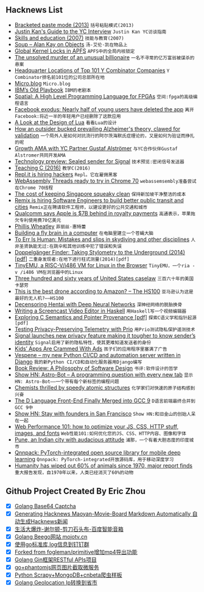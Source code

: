 ## Hacknews List


- [Bracketed paste mode (2013)](https://cirw.in/blog/bracketed-paste)  `括号粘贴模式(2013)`
- [Justin Kan&#39;s Guide to the YC Interview](https://www.atrium.co/blog/yc-interview-guide/)  `Justin Kan YC访谈指南`
- [Skills and education (2007)](http://pmarchive.com/guide_to_career_planning_part2.html)  `技能与教育(2007)`
- [Soup – Alan Kay on Objects](http://blog.fogus.me/2018/10/25/soup/)  `汤-艾伦·凯在物品上`
- [Global Kernel Locks in APFS](https://gregoryszorc.com/blog/2018/10/29/global-kernel-locks-in-apfs/)  `APFS中的全局内核锁定`
- [The unsolved murder of an unusual billionaire](https://www.bloomberg.com/features/2018-apotex-billionaire-murder/)  `一名不寻常的亿万富翁被谋杀的悬案`
- [Headquarter Locations of Top 101 Y Combinator Companies](https://merchantmachine.co.uk/yc-101/)  `Y Combinator排名前101位的公司总部所在地`
- [Micro.blog](https://micro.blog/)  `Micro.blog`
- [IBM’s Old Playbook](https://stratechery.com/2018/ibms-old-playbook/)  `IBM的老剧本`
- [Spatial: A High Level Programming Language for FPGAs](https://spatial-lang.org/)  `空间:fpga的高级编程语言`
- [Facebook exodus: Nearly half of young users have deleted the app](https://www.cnbc.com/2018/09/05/facebook-exodus-44-percent-of-americans-age-18-29-have-deleted-app.html)  `离开Facebook:将近一半的年轻用户已经删除了这款应用`
- [A Look at the Design of Lua](https://cacm.acm.org/magazines/2018/11/232214-a-look-at-the-design-of-lua/fulltext)  `看看Lua的设计`
- [How an outsider bucked prevailing Alzheimer&#39;s theory, clawed for validation](https://www.statnews.com/2018/10/29/alzheimers-research-outsider-bucked-prevailing-theory/)  `一个局外人是如何对抗流行的阿尔茨海默氏症理论的，又是如何为验证而挣扎的呢`
- [Growth AMA with YC Partner Gustaf Alströmer](https://blog.ycombinator.com/growth-ama-with-yc-partner-gustaf-alstromer/)  `与YC合作伙伴Gustaf Alstromer共同开发AMA`
- [Technology preview: Sealed sender for Signal](https://signal.org/blog/sealed-sender/)  `技术预览:密闭信号发送器`
- [Teaching C (2016)](https://blog.regehr.org/archives/1393)  `教学C(2016)`
- [Repl.it is hiring hackers](https://repl.it/site/jobs)  `Repl。它在雇佣黑客`
- [WebAssembly Threads ready to try in Chrome 70](https://developers.google.com/web/updates/2018/10/wasm-threads)  `webassemsembly准备尝试在Chrome 70线程`
- [The cost of keeping Singapore squeaky clean](http://www.bbc.com/capital/story/20181025-the-cost-of-keeping-singapore-squeaky-clean)  `保持新加坡干净整洁的成本`
- [Remix is hiring Software Engineers to build better public transit and cities](https://jobs.lever.co/remix/85754b42-d084-4457-b9a6-4555332c3ee4?lever-origin=applied&amp;lever-source%5B%5D=hackernews)  `Remix正在聘请软件工程师，以建设更好的公共交通和城市`
- [Qualcomm says Apple is $7B behind in royalty payments](https://www.bloomberg.com/news/articles/2018-10-26/qualcomm-says-apple-is-7-billion-behind-in-royalty-payments)  `高通表示，苹果拖欠专利使用费70亿美元`
- [Phillis Wheatley](https://en.wikipedia.org/wiki/Phillis_Wheatley)  `菲丽丝·惠特蕾`
- [Building a fly brain in a computer](https://www.cifar.ca/cifarnews/2018/10/25/building-a-fly-brain-in-a-computer)  `在电脑里建立一个苍蝇大脑`
- [To Err Is Human: Mistakes and slips in skydiving and other disciplines](https://blueskiesmag.com/2018/09/26/to-err-is-human/)  `人非圣贤孰能无过:在跳伞和其他训练中犯了错误和失误`
- [Doppelgänger Finder: Taking Stylometry to the Underground (2014) [pdf]](https://www1.icsi.berkeley.edu/~sadia/papers/oakland2014-underground.pdf)  `二重身发现者:在地下进行柱式测量(2014)[pdf]`
- [TinyEMU, a RISC-V/i486 VM for Linux in the Browser](https://bellard.org/tinyemu/)  `TinyEMU，一个ria - v /i486 VM在浏览器中的Linux`
- [Three hundred and sixty years of United States caselaw](https://case.law/)  `三百六十年的美国卡瑟劳`
- [This is the best drone according to Amazon? – The HS100](https://dronedj.com/2018/10/30/amazon-reviews-hs100/)  `亚马逊认为这是最好的无人机?——HS100`
- [Decensoring Hentai with Deep Neural Networks](https://github.com/deeppomf/DeepCreamPy)  `深神经网络的脱胎换骨`
- [Writing a Screencast Video Editor in Haskell](https://wickstrom.tech/programming/2018/10/26/writing-a-screencast-video-editor-in-haskell.html)  `用Haskell写一个视频编辑器`
- [Exploring C Semantics and Pointer Provenance [pdf]](https://www.cl.cam.ac.uk/~pes20/cerberus/top-Cerberus-draft.pdf)  `探索C语义学和指针起源[pdf]`
- [Testing Privacy-Preserving Telemetry with Prio](https://hacks.mozilla.org/2018/10/testing-privacy-preserving-telemetry-with-prio/)  `用Prio测试隐私保护遥测技术`
- [Signal launches new privacy feature making it tougher to know sender’s identity](https://techcrunch.com/2018/10/29/signal-sealed-sender-feature-messaging-security/)  `Signal启用了新的隐私特性，使其更难知道发送者的身份`
- [Kids’ Apps Are Crammed With Ads](https://www.nytimes.com/2018/10/30/style/kids-study-apps-advertising.html)  `孩子们的应用程序里塞满了广告`
- [Vespene – my new Python CI/CD and automation server written in Django](http://docs.vespene.io)  `我的新Python CI/CD和自动化服务器用Django编写`
- [Book Review: A Philosophy of Software Design](http://www.pathsensitive.com/2018/10/book-review-philosophy-of-software.html)  `书评:软件设计的哲学`
- [Show HN: Astro-Bot – A programming question with every new tab](https://chrome.google.com/webstore/detail/astro-bot/acjiedbilhbchmjblapmekfajpplpgdo)  `显示HN: Astro-Bot——一个带有每个新标签的编程问题`
- [Chemists thrilled by speedy atomic structures](https://www.nature.com/articles/d41586-018-07213-3)  `化学家们对快速的原子结构感到兴奋`
- [The D Language Front-End Finally Merged into GCC 9](https://www.phoronix.com/scan.php?page=news_item&amp;px=GCC-9-Merges-D-Language)  `D语言前端最终合并到GCC 9中`
- [Show HN: Stay with founders in San Francisco](https://www.staywithfounders.com/)  `Show HN:和旧金山的创始人呆在一起`
- [Web Performance 101: how to optimize your JS, CSS, HTTP stuff, images, and fonts](https://3perf.com/talks/web-perf-101/)  `Web性能101:如何优化您的JS、CSS、HTTP内容、图像和字体`
- [Pune, an Indian city with audacious attitude](http://www.bbc.com/travel/story/20181028-an-indian-city-with-audacious-attitude)  `浦那，一个有着大胆态度的印度城市`
- [Qnnpack: PyTorch-integrated open source library for mobile deep learning](https://code.fb.com/ml-applications/qnnpack-open-source-library-for-optimized-mobile-deep-learning/)  `Qnnpack: PyTorch-integrated开放源码库，用于移动深度学习`
- [Humanity has wiped out 60% of animals since 1970, major report finds](https://www.theguardian.com/environment/2018/oct/30/humanity-wiped-out-animals-since-1970-major-report-finds)  `重大报告发现，自1970年以来，人类已经消灭了60%的动物`

## Github Project Created By Eric Zhou

- [x] [Golang Base64 Captcha](https://github.com/mojocn/base64Captcha)
- [x] [Generating Hacknews Maoyan-Movie-Board Markdown Automatically 自动生成Hacknews新闻](https://github.com/dejavuzhou/md-genie)
- [x] [生活大爆炸-谢尔顿-剪刀石头布-百度智能音箱](https://github.com/mojocn/dueros-bang-game)
- [x] [Golang Beego网站 mojotv.cn](https://github.com/mojocn/www.mojotv.cn)
- [x] [使用go标准库,log信息到钉钉群](https://github.com/mojocn/dooger)
- [x] [Forked from fogleman/primitive增加mp4导出功能](https://github.com/mojocn/primitive)
- [x] [Golang Gin框架RESTful APIs项目](https://github.com/JJJJJJJerk/ezier-golang-web-api-framework)
- [x] [go+phantomjs网页图片截取微服务](https://github.com/mojocn/screen_shot)
- [x] [Python Scrapy+MongoDB+cnbeta爬虫样板](https://github.com/mojocn/scrapy_mongodb_boilerplate_cnbeta)
- [x] [Golang Geolocation Ip转换到省市](https://github.com/mojocn/ip2location)